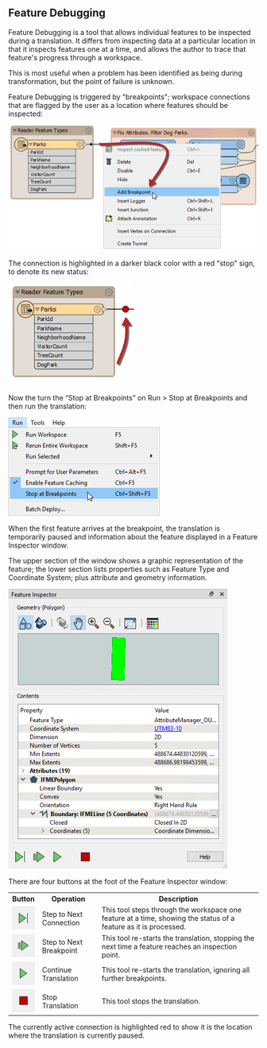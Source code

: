 ## Feature Debugging ##
Feature Debugging is a tool that allows individual features to be inspected during a translation. It differs from inspecting data at a particular location in that it inspects features one at a time, and allows the author to trace that feature's progress through a workspace.

This is most useful when a problem has been identified as being during transformation, but the point of failure is unknown.

Feature Debugging is triggered by "breakpoints"; workspace connections that are flagged by the user as a location where features should be inspected:

![](./Images/Img5.016.AddBreakpoint.png)

The connection is highlighted in a darker black color with a red "stop" sign, to denote its new status:

![](./Images/Img5.017.BreakpointOnCanvas.png)

Now the turn the “Stop at Breakpoints” on Run &gt; Stop at Breakpoints and then run the translation:

![](./Images/Img5.018.RunWithBreakpoint.png)


When the first feature arrives at the breakpoint, the translation is temporarily paused and information about the feature displayed in a Feature Inspector window.

The upper section of the window shows a graphic representation of the feature; the lower section lists properties such as Feature Type and Coordinate System; plus attribute and geometry information.

![](./Images/Img5.019.InspectionDialog.png)

There are four buttons at the foot of the Feature Inspector window:

<table>

<tr>
<th>Button</th>
<th>Operation</th>
<th>Description</th>
</tr>

<tr>
<td><img src="./Images/Img5.020.InspectionDialogNextStepIcon.png"></td>
<td>Step to Next Connection</td>
<td>This tool steps through the workspace one feature at a time, showing the status of a feature as it is processed.</td>
</tr>

<tr>
<td><img src="./Images/Img5.021.InspectionDialogNextBreakpointIcon.png"></td>
<td>Step to Next Breakpoint</td>
<td>This tool re-starts the translation, stopping the next time a feature reaches an inspection point.</td>
</tr>

<tr>
<td><img src="./Images/Img5.022.InspectionDialogPlayIcon.png"></td>
<td>Continue Translation</td>
<td>This tool re-starts the translation, ignoring all further breakpoints.</td>
</tr>

<tr>
<td><img src="./Images/Img5.023.InspectionDialogRunIcon.png"></td>
<td>Stop Translation</td>
<td>This tool stops the translation.</td>
</tr>

</table>

The currently active connection is highlighted red to show it is the location where the translation is currently paused.
